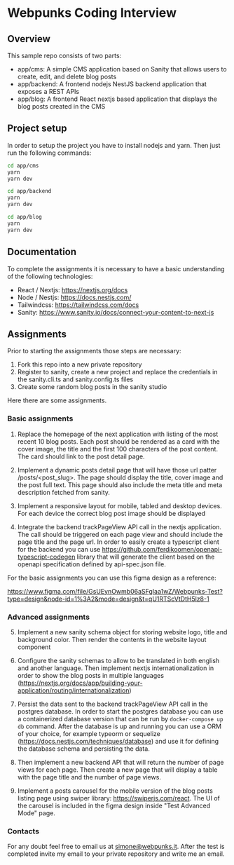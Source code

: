 # Webpunks Coding Interview

## Overview

This sample repo consists of two parts:

- app/cms: A simple CMS application based on Sanity that allows users to create, edit, and delete blog posts
- app/backend: A frontend nodejs NestJS backend application that exposes a REST APIs
- app/blog: A frontend React nextjs based application that displays the blog posts created in the CMS

## Project setup

In order to setup the project you have to install nodejs and yarn. Then just run the following commands:

```bash
cd app/cms
yarn
yarn dev
```

```bash
cd app/backend
yarn
yarn dev
```

```bash
cd app/blog
yarn
yarn dev
```

## Documentation

To complete the assignments it is necessary to have a basic understanding of the following technologies:

- React / Nextjs: https://nextjs.org/docs
- Node / Nestjs: https://docs.nestjs.com/
- Tailwindcss: https://tailwindcss.com/docs
- Sanity: https://www.sanity.io/docs/connect-your-content-to-next-js

## Assignments

Prior to starting the assignments those steps are necessary:

1. Fork this repo into a new private repository
2. Register to sanity, create a new project and replace the credentials in the sanity.cli.ts and sanity.config.ts files
3. Create some random blog posts in the sanity studio

Here there are some assignments.

### Basic assignments

1. Replace the homepage of the next application with listing of the most recent 10 blog posts. Each post should be rendered as a card with the cover image, the title and the first 100 characters of the post content. The card should link to the post detail page.

2. Implement a dynamic posts detail page that will have those url patter /posts/<post_slug>. The page should display the title, cover image and the post full text. This page should also include the meta title and meta description fetched from sanity.

3. Implement a responsive layout for mobile, tabled and desktop devices. For each device the correct blog post image should be displayed

4. Integrate the backend trackPageView API call in the nextjs application. The call should be triggered on each page view and should include the page title and the page url. In order to easily create a typescript client for the backend you can use https://github.com/ferdikoomen/openapi-typescript-codegen library that will generate the client based on the openapi specification defined by api-spec.json file.

For the basic assignments you can use this figma design as a reference:

https://www.figma.com/file/GsUEynOwmb06aSFgIaa1wZ/Webpunks-Test?type=design&node-id=1%3A2&mode=design&t=qU1RTScVtDtH5lz8-1

### Advanced assignments

5. Implement a new sanity schema object for storing website logo, title and background color. Then render the contents in the website layout component

6. Configure the sanity schemas to allow to be translated in both english and another language. Then implement nextjs internationalization in order to show the blog posts in multiple languages (https://nextjs.org/docs/app/building-your-application/routing/internationalization)

7. Persist the data sent to the backend trackPageView API call in the postgres database. In order to start the postgres database you can use a containerized database version that can be run by `docker-compose up db` command. After the database is up and running you can use a ORM of your choice, for example typeorm or sequelize (https://docs.nestjs.com/techniques/database) and use it for defining the database schema and persisting the data.

8. Then implement a new backend API that will return the number of page views for each page. Then create a new page that will display a table with the page title and the number of page views.

9. Implement a posts carousel for the mobile version of the blog posts listing page using swiper library: https://swiperjs.com/react. The UI of the carousel is included in the figma design inside "Test Advanced Mode" page.

### Contacts

For any doubt feel free to email us at simone@webpunks.it. After the test is completed invite my email to your private repository and write me an email.
